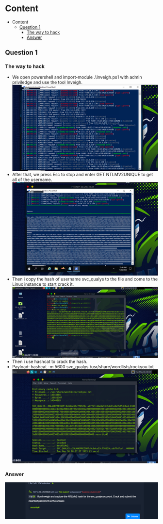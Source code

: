 # Content

- [Content](#content)
  - [Question 1](#question-1)
    - [The way to hack](#the-way-to-hack)
    - [Answer](#answer)
  
## Question 1

### The way to hack

- We open powershell and  import-module .\Inveigh.ps1 with admin priviledge and use the tool Inveigh.
![Picture](../../Image/Sniffing%20out%20a%20Foothold/13.png)
- After that, we press Esc to stop and enter GET NTLMV2UNIQUE to get all of the username.
![Picture](../../Image/Sniffing%20out%20a%20Foothold/14.png)
- Then i copy the hash of username svc_qualys to the file and come to the Linux instance to start crack it.
![Picture](../../Image/Sniffing%20out%20a%20Foothold/16.png)
- Then i use hashcat to crack the hash.
- Payload: hashcat -m 5600 svc_qualys /usr/share/wordlists/rockyou.txt
![Picture](../../Image/Sniffing%20out%20a%20Foothold/17.png)

### Answer

![Picture](../../Image/Sniffing%20out%20a%20Foothold/18.png)





